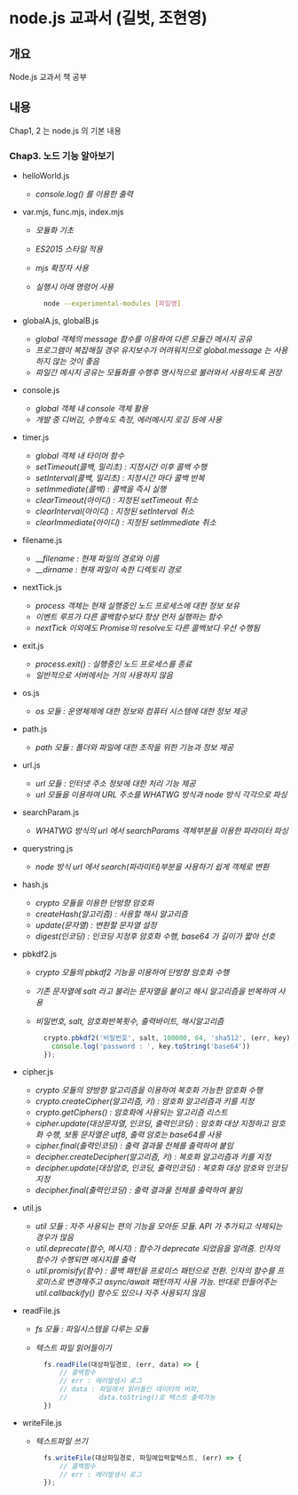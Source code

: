 # node.js 교과서 (길벗, 조현영)

## 개요

 Node.js 교과서 책 공부

## 내용

 Chap1, 2 는 node.js 의 기본 내용

### Chap3. 노드 기능 알아보기

- helloWorld.js
  - _console.log() 를 이용한 출력_

- var.mjs, func.mjs, index.mjs
  - _모듈화 기초_
  - _ES2015 스타일 적용_
  - _mjs 확장자 사용_
  - _실행시 아래 명령어 사용_

    ```bash
      node --experimental-modules [파일명]
    ```

- globalA.js, globalB.js
  - _global 객체의 message 함수를 이용하여 다른 모듈간 메시지 공유_
  - _프로그램이 복잡해질 경우 유지보수가 어려워지므로 global.message 는 사용하지 않는 것이 좋음_
  - _파일간 메시지 공유는 모듈화를 수행후 명시적으로 불러와서 사용하도록 권장_

- console.js
  - _global 객체 내 console 객체 활용_
  - _개발 중 디버깅, 수행속도 측정, 에러메시지 로깅 등에 사용_

- timer.js
  - _global 객체 내 타이머 함수_
  - _setTimeout(콜백, 밀리초) : 지정시간 이후 콜백 수행_
  - _setInterval(콜백, 밀리초) : 지정시간 마다 콜백 반복_
  - _setImmediate(콜백) : 콜백을 즉시 실행_
  - _clearTimeout(아이디) : 지정된 setTimeout 취소_
  - _clearInterval(아이디) : 지정된 setInterval 취소_
  - _clearImmediate(아이디) : 지정된 setImmediate 취소_

- filename.js
  - ___filename : 현재 파일의 경로와 이름_
  - ___dirname : 현재 파일이 속한 디렉토리 경로_

- nextTick.js
  - _process 객체는 현재 실행중인 노드 프로세스에 대한 정보 보유_
  - _이벤트 루프가 다른 콜백함수보다 항상 먼저 실행하는 함수_
  - _nextTick 이외에도 Promise의 resolve도 다른 콜백보다 우선 수행됨_

- exit.js
  - _process.exit() : 실행중인 노드 프로세스를 종료_
  - _일반적으로 서버에서는 거의 사용하지 않음_

- os.js
  - _os 모듈 : 운영체제에 대한 정보와 컴퓨터 시스템에 대한 정보 제공_

- path.js
  - _path 모듈 : 폴더와 파일에 대한 조작을 위한 기능과 정보 제공_

- url.js
  - _url 모듈 : 인터넷 주소 정보에 대한 처리 기능 제공_
  - _url 모듈을 이용하여 URL 주소를 WHATWG 방식과 node 방식 각각으로 파싱_

- searchParam.js
  - _WHATWG 방식의 url 에서 searchParams 객체부분을 이용한 파라미터 파싱_

- querystring.js
  - _node 방식 url 에서 search(파라미터)부분을 사용하기 쉽게 객체로 변환_

- hash.js
  - _crypto 모듈을 이용한 단방향 암호화_
  - _createHash(알고리즘) : 사용할 해시 알고리즘_
  - _update(문자열) : 변환할 문자열 설정_
  - _digest(인코딩) : 인코딩 지정후 암호화 수행, base64 가 길이가 짧아 선호_

- pbkdf2.js
  - _crypto 모듈의 pbkdf2 기능을 이용하여 단방향 암호화 수행_
  - _기존 문자열에 salt 라고 불리는 문자열을 붙이고 해시 알고리즘을 반복하여 사용_
  - _비밀번호, salt, 암호화반복횟수, 출력바이트, 해시알고리즘_

    ```javascript
      crypto.pbkdf2('비밀번호', salt, 100000, 64, 'sha512', (err, key) => {
        console.log('password : ', key.toString('base64'))
      });
    ```

- cipher.js
  - _crypto 모듈의 양방향 알고리즘을 이용하여 복호화 가능한 암호화 수행_
  - _crypto.createCipher(알고리즘, 키) : 암호화 알고리즘과 키를 지정_
  - _crypto.getCiphers() : 암호화에 사용되는 알고리즘 리스트_
  - _cipher.update(대상문자열, 인코딩, 출력인코딩) : 암호화 대상 지정하고 암호화 수행, 보통 문자열은 utf8, 출력 암호는 base64를 사용_
  - _cipher.final(출력인코딩) : 출력 결과물 전체를 출력하여 붙임_
  - _decipher.createDecipher(알고리즘, 키) : 복호화 알고리즘과 키를 지정_
  - _decipher.update(대상암호, 인코딩, 출력인코딩) : 복호화 대상 암호와 인코딩 지정_
  - _decipher.final(출력인코딩) : 출력 결과물 전체를 출력하여 붙임_

- util.js
  - _util 모듈 : 자주 사용되는 편의 기능을 모아둔 모듈. API 가 추가되고 삭제되는 경우가 많음_
  - _util.deprecate(함수, 메시지) : 함수가 deprecate 되었음을 알려줌. 인자의 함수가 수행되면 메시지를 출력_
  - _util.promisify(함수) : 콜백 패턴을 프로미스 패턴으로 전환. 인자의 함수를 프로미스로 변경해주고 async/await 패턴까지 사용 가능. 반대로 만들어주는 util.callbackify() 함수도 있으나 자주 사용되지 않음_

- readFile.js
  - _fs 모듈 : 파일시스템을 다루는 모듈_
  - _텍스트 파일 읽어들이기_

    ```javascript
      fs.readFile(대상파일경로, (err, data) => {
          // 콜백함수
          // err : 에러발생시 로그
          // data : 파일에서 읽어들인 데이터의 버퍼,
          //        data.toString()로 텍스트 출력가능
      })
    ```

- writeFile.js
  - _텍스트파일 쓰기_
    ```javascript
      fs.writeFile(대상파일경로, 파일에입력할텍스트, (err) => {
          // 콜백함수
          // err : 에러발생시 로그
      });
    ```

